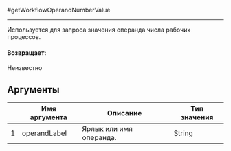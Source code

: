 #getWorkflowOperandNumberValue

---

Используется для запроса значения операнда числа рабочих процессов.

#### Возвращает:

Неизвестно

## Аргументы

|  | Имя аргумента | Описание | Тип значения |
| --- | --- | --- | --- |
| 1 | operandLabel | Ярлык или имя операнда. | String |

